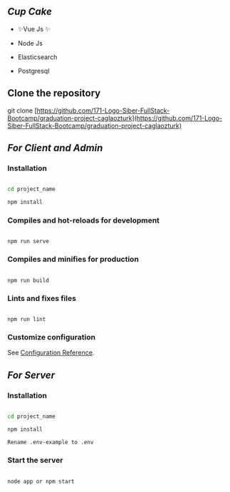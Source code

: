 ##  _Cup Cake_



- ✨Vue Js ✨

- Node Js

- Elasticsearch

- Postgresql

  

## Clone the repository
  

git clone [https://github.com/171-Logo-Siber-FullStack-Bootcamp/graduation-project-caglaozturk](https://github.com/171-Logo-Siber-FullStack-Bootcamp/graduation-project-caglaozturk)
  

##  _For Client and Admin_

### Installation

  
```sh

cd project_name

npm install

```

### Compiles and hot-reloads for development

```

npm run serve

```

  

### Compiles and minifies for production

```

npm run build

```

  

### Lints and fixes files

```

npm run lint

```

  

### Customize configuration

See [Configuration Reference](https://cli.vuejs.org/config/).

##  _For Server_

### Installation

  
```sh

cd project_name

npm install

Rename .env-example to .env

```

### Start the server

```

node app or npm start

```

